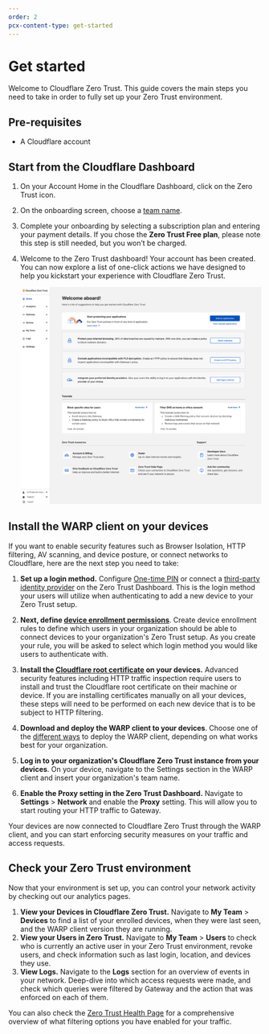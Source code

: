 ```yaml
---
order: 2
pcx-content-type: get-started
---
```


# Get started

Welcome to Cloudflare Zero Trust. This guide covers the main steps you need to take in order to fully set up your Zero Trust environment.

## Pre-requisites

*   A Cloudflare account

## Start from the Cloudflare Dashboard

1.  On your Account Home in the Cloudflare Dashboard, click on the Zero Trust icon.

2.  On the onboarding screen, choose a [team name](/glossary#team-name).

3.  Complete your onboarding by selecting a subscription plan and entering your payment details. If you chose the **Zero Trust Free plan**, please note this step is still needed, but you won’t be charged.

4.  Welcome to the Zero Trust dashboard! Your account has been created. You can now explore a list of one-click actions we have designed to help you kickstart your experience with Cloudflare Zero Trust.

    ![Cloudflare Zero Trust Dashboard Home](../static/documentation/quickstart/quickstart-page.png)

## Install the WARP client on your devices

If you want to enable security features such as Browser Isolation, HTTP filtering, AV scanning, and device posture, or connect networks to Cloudflare, here are the next step you need to take:

1.  **Set up a login method.** Configure [One-time PIN](/identity/one-time-pin) or connect a [third-party identity provider](/identity/idp-integration) on the Zero Trust Dashboard. This is the login method your users will utilize when authenticating to add a new device to your Zero Trust setup.

2.  **Next, define [device enrollment permissions](/connections/connect-devices/warp/warp-settings#device-enrollment-permissions)**. Create device enrollment rules to define which users in your organization should be able to connect devices to your organization's Zero Trust setup. As you create your rule, you will be asked to select which login method you would like users to authenticate with.

3.  **Install the [Cloudflare root certificate](/connections/connect-devices/warp/install-cloudflare-cert) on your devices.** Advanced security features including HTTP traffic inspection require users to install and trust the Cloudflare root certificate on their machine or device. If you are installing certificates manually on all your devices, these steps will need to be performed on each new device that is to be subject to HTTP filtering.

4.  **Download and deploy the WARP client to your devices**. Choose one of the [different ways](/connections/connect-devices/warp/deployment) to deploy the WARP client, depending on what works best for your organization.

5.  **Log in to your organization's Cloudflare Zero Trust instance from your devices**. On your device, navigate to the Settings section in the WARP client and insert your organization's team name.

6.  **Enable the Proxy setting in the Zero Trust Dashboard.** Navigate to **Settings** > **Network** and enable the **Proxy** setting. This will allow you to start routing your HTTP traffic to Gateway.

Your devices are now connected to Cloudflare Zero Trust through the WARP client, and you can start enforcing security measures on your traffic and access requests.

## Check your Zero Trust environment

Now that your environment is set up, you can control your network activity by checking out our analytics pages.

1.  **View your Devices in Cloudflare Zero Trust.** Navigate to **My Team** > **Devices** to find a list of your enrolled devices, when they were last seen, and the WARP client version they are running.
2.  **View your Users in Zero Trust.** Navigate to **My Team** > **Users** to check who is currently an active user in your Zero Trust environment, revoke users, and check information such as last login, location, and devices they use.
3.  **View Logs.** Navigate to the **Logs** section for an overview of events in your network. Deep-dive into which access requests were made, and check which queries were filtered by Gateway and the action that was enforced on each of them.

You can also check the [Zero Trust Health Page](https://help.teams.cloudflare.com/) for a comprehensive overview of what filtering options you have enabled for your traffic.
